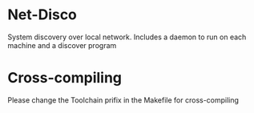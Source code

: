 # Net-Disco
System discovery over local network. Includes a daemon to run on each machine and a discover program

# Cross-compiling
Please change the Toolchain prifix in the Makefile for cross-compiling
